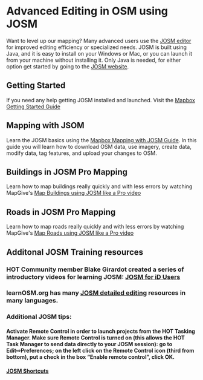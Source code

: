 # Advanced Editing in OSM using JOSM

Want to level up our mapping? Many advanced users use the [JOSM editor](https://wiki.openstreetmap.org/wiki/JOSM) for improved editing efficiency or specialized needs. JOSM is built using Java, and it is easy to install on your Windows or Mac, or you can launch it from your machine without installing it. Only Java is needed, for either option get started by going to the [JOSM website](https://josm.openstreetmap.de/).

## Getting Started

If you need any help getting JOSM installed and launched. Visit the [Mapbox Getting Started Guide](https://labs.mapbox.com/mapping/getting-started/)

## Mapping with JSOM

Learn the JOSM basics using the [Mapbox Mapping with JOSM Guide](https://labs.mapbox.com/mapping/mapping-with-josm/). In this guide you will learn how to download OSM data, use imagery, create data, modify data, tag features, and upload your changes to OSM.

## Buildings in JOSM Pro Mapping

Learn how to map buildings really quickly and with less errors by watching MapGive's [Map Buildings using JOSM like a Pro video](https://www.youtube.com/watch?v=u6KsJOaA-iE&feature=youtu.be)

## Roads in JOSM Pro Mapping

Learn how to map roads really quickly and with less errors by watching MapGive's [Map Roads using JOSM like a Pro video](https://www.youtube.com/watch?v=TiuQbHCEHTA&feature=youtu.be)

## Additonal JOSM Training resources

### HOT Community member Blake Girardot created a series of introductory videos for learning JOSM: [JOSM for iD Users](https://www.youtube.com/playlist?list=PL54o5PaKgnbKU-vXe11cSmmsxIYnL5oDU)

### learnOSM.org has many [JOSM detailed editing](http://learnosm.org/en/josm/) resources in many languages.

### Additional JOSM tips:

#### Activate Remote Control in order to launch projects from the HOT Tasking Manager. Make sure Remote Control is turned on (this allows the HOT Task Manager to send data directly to your JOSM session): go to Edit⇨Preferences; on the left click on the Remote Control icon (third from bottom), put a check in the box “Enable remote control”, click OK.

#### [JOSM Shortcuts](https://josm.openstreetmap.de/wiki/Shortcuts)
